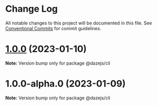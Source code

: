 # Change Log

All notable changes to this project will be documented in this file.
See [Conventional Commits](https://conventionalcommits.org) for commit guidelines.

# [1.0.0](https://github.com/dazejs/daze/compare/@dazejs/cli@1.0.0-alpha.0...@dazejs/cli@1.0.0) (2023-01-10)

**Note:** Version bump only for package @dazejs/cli





# 1.0.0-alpha.0 (2023-01-09)

**Note:** Version bump only for package @dazejs/cli
